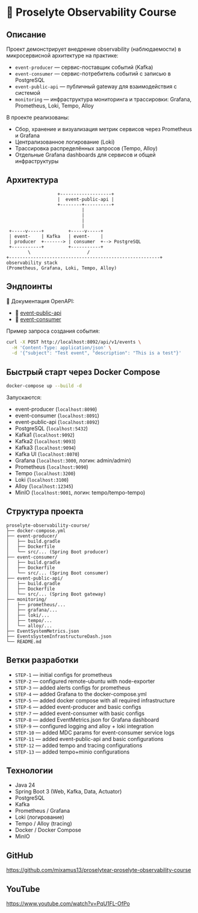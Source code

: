 # 🧠 Proselyte Observability Course

## Описание

Проект демонстрирует внедрение observability (наблюдаемости) в микросервисной архитектуре на практике:

* `event-producer` — сервис-поставщик событий (Kafka)
* `event-consumer` — сервис-потребитель событий с записью в PostgreSQL
* `event-public-api` — публичный gateway для взаимодействия с системой
* `monitoring` — инфраструктура мониторинга и трассировки: Grafana, Prometheus, Loki, Tempo, Alloy

В проекте реализованы:

- Сбор, хранение и визуализация метрик сервисов через Prometheus и Grafana
- Централизованное логирование (Loki)
- Трассировка распределённых запросов (Tempo, Alloy)
- Отдельные Grafana dashboards для сервисов и общей инфраструктуры

## Архитектура

```
                   +-------------------+
                   |  event-public-api |
                   +--------+----------+
                            |
                            |
                            |
                            |
 +-----v-----+         +-----v-----+
 | event-    | Kafka   | event-    |
 | producer  +-------> | consumer  +--> PostgreSQL
 +-----------+         +-----------+
        \                     /
+--------------------------------------------------------+
observability stack
(Prometheus, Grafana, Loki, Tempo, Alloy)
````

## Эндпоинты

📘 Документация OpenAPI:
* 🔗 [event-public-api](event-public-api/openapi.yaml)
* 🔗 [event-consumer](event-consumer/openapi.yaml)

Пример запроса создания события:

```bash
curl -X POST http://localhost:8092/api/v1/events \
  -H 'Content-Type: application/json' \
  -d '{"subject": "Test event", "description": "This is a test"}'
````

## Быстрый старт через Docker Compose

```bash
docker-compose up --build -d
```

Запускаются:

* event-producer (`localhost:8090`)
* event-consumer (`localhost:8091`)
* event-public-api (`localhost:8092`)
* PostgreSQL (`localhost:5432`)
* Kafka1 (`localhost:9092`)
* Kafka2 (`localhost:9093`)
* Kafka3 (`localhost:9094`)
* Kafka UI (`localhost:8070`)
* Grafana (`localhost:3000`, логин: admin/admin)
* Prometheus (`localhost:9090`)
* Tempo (`localhost:3200`)
* Loki (`localhost:3100`)
* Alloy (`localhost:12345`)
* MinIO (`localhost:9001`, логин: tempo/tempo-tempo)

## Структура проекта

```
proselyte-observability-course/
├── docker-compose.yml
├── event-producer/
│   ├── build.gradle
│   ├── Dockerfile
│   └── src/... (Spring Boot producer)
├── event-consumer/
│   ├── build.gradle
│   ├── Dockerfile
│   └── src/... (Spring Boot consumer)
├── event-public-api/
│   ├── build.gradle
│   ├── Dockerfile
│   └── src/... (Spring Boot gateway)
├── monitoring/
│   ├── prometheus/...
│   ├── grafana/...
│   ├── loki/...
│   ├── tempo/...
│   └── alloy/...
├── EventSystemMetrics.json
├── EventsSystemInfrastructureDash.json
└── README.md
```

## Ветки разработки

* `STEP-1`  — initial configs for prometheus
* `STEP-2`  — configured remote-ubuntu with node-exporter
* `STEP-3`  — added alerts configs for prometheus
* `STEP-4`  — added Grafana to the docker-compose.yml
* `STEP-5`  — added docker compose with all required infrastructure
* `STEP-6`  — added event-producer and basic configs
* `STEP-7`  — added event-consumer with basic configs
* `STEP-8`  — added EventMetrics.json for Grafana dashboard
* `STEP-9`  — configured logging and alloy + loki integration
* `STEP-10` — added MDC params for event-consumer service logs
* `STEP-11` — added event-public-api and basic configurations
* `STEP-12` — added tempo and tracing configurations
* `STEP-13` — added tempo+minio configurations

## Технологии

* Java 24
* Spring Boot 3 (Web, Kafka, Data, Actuator)
* PostgreSQL
* Kafka
* Prometheus / Grafana
* Loki (логирование)
* Tempo / Alloy (tracing)
* Docker / Docker Compose
* MinIO

## GitHub
https://github.com/mixamus13/proselytear-proselyte-observability-course

## YouTube
https://www.youtube.com/watch?v=PqU1FL-OfPo